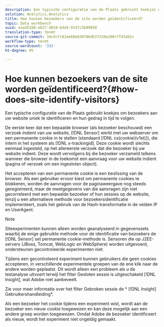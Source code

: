 ```yaml
---
description: Een typische configuratie van de Plaats gebruikt koekjes om bezoekers aan uw website uniek te identificeren en hun gedrag in tijd te volgen.
solution: Analytics,Analytics
title: Hoe kunnen bezoekers van de site worden geïdentificeerd?
topic: Data workbench
uuid: e1e451b8-e827-4010-bda9-9147c3b09958
translation-type: tm+mt
source-git-commit: 34cdcfc83ae6bb620706db37228e200cff43ab2c
workflow-type: tm+mt
source-wordcount: '331'
ht-degree: 0%

---
```



# Hoe kunnen bezoekers van de site worden geïdentificeerd?{#how-does-site-identify-visitors}

Een typische configuratie van de Plaats gebruikt koekjes om bezoekers aan uw website uniek te identificeren en hun gedrag in tijd te volgen.

De eerste keer dat een bepaalde browser (als bezoeker beschouwd) een verzoek indient van uw website, [!DNL Sensor] werkt met uw webserver om een permanente cookie in te stellen (standaard [!DNL cs(cookie)(v1st)]), die intern in het systeem als [!DNL x-trackingid]. Deze cookie wordt slechts eenmaal ingesteld, op het allereerste verzoek dat die bezoeker bij uw website indient. Deze wordt vervolgens bij die bezoeker verzameld telkens wanneer die browser in de toekomst een aanvraag voor uw website indient (pagina of verzoek om een ingesloten object).

Het accepteren van een permanente cookie is een beslissing van de browser. Als een gebruiker ervoor kiest om permanente cookies te blokkeren, worden de aanvragen voor de paginaweergave nog steeds geregistreerd, maar de meetgegevens van die aanvragen zijn niet gecorreleerd met een bepaalde bezoeker of hun sessies op de website, tenzij u een alternatieve methode voor bezoekersidentificatie implementeert, zoals het gebruik van de Hash-transformatie in de velden IP en UserAgent.

>[!NOTE]
>
>Siteexperimenten kunnen alleen worden geanalyseerd in gegevenssets waarbij de enige gebruikte methode voor de identificatie van bezoekers de [!DNL Sensor] set permanente cookie-methode is. Sensoren die op J2EE-servers (JBoss, Tomcat, WebLogic en WebSphere) worden uitgevoerd, ondersteunen gecontroleerde experimenten niet.

Tijdens een gecontroleerd experiment kunnen gebruikers die geen cookies accepteren, in verschillende experimentele groepen van de ene klik naar de andere worden geplaatst. Dit wordt alleen een probleem als u de testanalyse uitvoert terwijl het filter Gesloten sessie is uitgeschakeld [!DNL Insight], wat Adobe niet aanbeveelt.

Zie voor meer informatie over het filter Gebroken sessie de * [!DNL Insight] Gebruikershandleiding*.

Als een bezoeker het cookie tijdens een experiment wist, wordt aan de bezoeker een nieuw cookie toegewezen en kan deze mogelijk aan een andere groep worden toegewezen. Omdat Adobe de bezoeker identificeert als nieuw, wordt het experiment niet ongeldig gemaakt.
